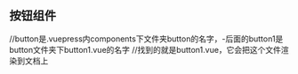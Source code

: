 ## 按钮组件
//button是.vuepress内components下文件夹button的名字，-后面的button1是button文件夹下button1.vue的名字
//找到的就是button1.vue，它会把这个文件渲染到文档上
<button-button1></button-button1>
